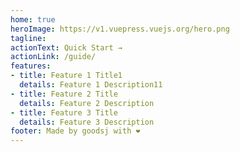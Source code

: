 ```yaml
---
home: true
heroImage: https://v1.vuepress.vuejs.org/hero.png
tagline: 
actionText: Quick Start →
actionLink: /guide/
features:
- title: Feature 1 Title1
  details: Feature 1 Description11
- title: Feature 2 Title
  details: Feature 2 Description
- title: Feature 3 Title
  details: Feature 3 Description
footer: Made by goodsj with ❤️
---
```


